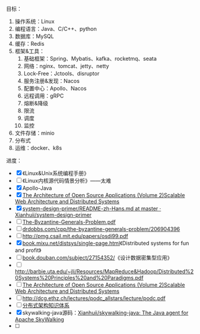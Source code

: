 目标：
1. 操作系统：Linux
2. 编程语言：Java、C/C++、python
3. 数据库：MySQL
4. 缓存：Redis
5. 框架&工具：
	1. 基础框架：Spring、Mybatis、kafka、rocketmq、seata
	2. 网络：nginx、tomcat、jetty、netty
	3. Lock-Free：Jctools、disruptor
	4. 服务注册&发现：Nacos
	5. 配置中心：Apollo、Nacos
	6. 远程调用：gRPC
	7. 熔断&降级
	8. 限流
	9. 调度
	10. 监控
6. 文件存储：minio
7. 分布式
8. 运维：docker、k8s

进度：
- [x] 《Linux&Unix系统编程手册》
- [ ] 《Linux内核源代码情景分析》——太难
- [x] Apollo-Java
- [x] [The Architecture of Open Source Applications (Volume 2)Scalable Web Architecture and Distributed Systems](https://aosabook.org/en/v2/distsys.html)
- [x] [system-design-primer/README-zh-Hans.md at master · Xianhuii/system-design-primer](https://github.com/Xianhuii/system-design-primer/blob/master/README-zh-Hans.md)
- [ ] [The-Byzantine-Generals-Problem.pdf](https://www.microsoft.com/en-us/research/uploads/prod/2016/12/The-Byzantine-Generals-Problem.pdf)
- [ ] [drdobbs.com/cpp/the-byzantine-generals-problem/206904396](https://www.drdobbs.com/cpp/the-byzantine-generals-problem/206904396)
- [ ] http://pmg.csail.mit.edu/papers/osdi99.pdf
- [x] [book.mixu.net/distsys/single-page.html](https://book.mixu.net/distsys/single-page.html)《Distributed systems for fun and profit》
- [ ] [book.douban.com/subject/27154352/](https://book.douban.com/subject/27154352/)《设计数据密集型应用》
- [ ] http://barbie.uta.edu/~jli/Resources/MapReduce&Hadoop/Distributed%20Systems%20Principles%20and%20Paradigms.pdf
- [ ] [The Architecture of Open Source Applications (Volume 2)Scalable Web Architecture and Distributed Systems](https://aosabook.org/en/v2/distsys.html)
- [ ] http://dcg.ethz.ch/lectures/podc_allstars/lecture/podc.pdf
- [ ] [分布式架构知识体系](https://mp.weixin.qq.com/s/pQqSzMuF_H_5OZsYKvRiuA)
- [x] skywalking-java源码：[Xianhuii/skywalking-java: The Java agent for Apache SkyWalking](https://github.com/Xianhuii/skywalking-java)
- [ ] 